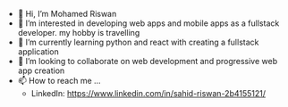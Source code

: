 - 👋 Hi, I’m Mohamed Riswan
- 👀 I’m interested in developing web apps and mobile apps as a fullstack developer. my hobby is travelling
- 🌱 I’m currently learning python and react with creating a fullstack application
- 💞️ I’m looking to collaborate on web development and progressive web app creation
- 📫 How to reach me ...
  - LinkedIn: https://www.linkedin.com/in/sahid-riswan-2b4155121/

<!---
riswanmsm/riswanmsm is a ✨ special ✨ repository because its `README.md` (this file) appears on your GitHub profile.
You can click the Preview link to take a look at your changes.
--->
